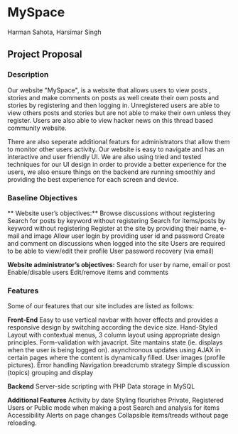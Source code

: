 # MySpace
Harman Sahota, Harsimar Singh

## Project Proposal

### Description
Our website "MySpace", is a website that allows users to view posts , stories and make
comments on posts as well create their own posts and stories by registering and then
logging in. Unregistered users are able to view others posts and stories but are not able
to make their own unless they register. Users are also able to view hacker news on this
thread based community website.

There are also seperate additional featurs for administrators that allow them to monitor
other users activity. Our website is easy to navigate and has an interactive and user
friendly UI. We are also using tried and tested techniques for our UI design in order to
provide a better experience for the users, we also ensure things on the backend are
running smoothly and providing the best experience for each screen and device.

### Baseline Objectives

** Website user’s objectives:**
Browse discussions without registering
Search for posts by keyword without registering
Search for items/posts by keyword without registering
Register at the site by providing their name, e-mail and image
Allow user login by providing user id and password
Create and comment on discussions when logged into the site
Users are required to be able to view/edit their profile
User password recovery (via email)

**Website administrator’s objectives:**
Search for user by name, email or post
Enable/disable users
Edit/remove items and comments

### Features
Some of our features that our site includes are listed as follows:

**Front-End**
Easy to use vertical navbar with hover effects and provides a responsive design by
switching according the device size.
Hand-Styled Layout with contextual menus, 3 column layout using appropriate
design principles.
Form-validation with javacript.
Site mantains state (ie. displays when the user is being logged on).
asynchronous updates using AJAX in certain pages where the content is
dynamically filled.
User images (profile pictures).
Error handling
Navigation breadcrumb strategy
Simple discussion (topics) grouping and display

**Backend**
Server-side scripting with PHP
Data storage in MySQL

**Additional Features**
Activity by date
Styling flourishes
Private, Registered Users or Public mode when making a post
Search and analysis for items
Accessibility
Alerts on page changes
Collapsible items/treads without page reloading.

